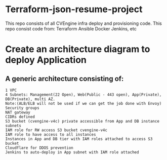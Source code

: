 # Terraform-json-resume-project
This repo consists of all CVEngine infra deploy and provisioning code. This repo  consist code from:  Terraform Ansible Docker Jenkins, etc
# Create an architecture diagram to deploy Application

## A generic architecture consisting of:

    1 VPC
    4 Subnets: Management(22 Open), Web(Public - 443 open), App(Private), DB(Private), multi AZ.
    Note:(ALB/ELB will not be used if we can get the job done with Envoy)
    Security groups
    NAT gateway
    CIDRs defined
    S3 bucket (cvengine-v4c) private accessible from App and DB instance subnets
    IAM role for RW access S3 bucket cvengine-v4c
    IAM role to have access to all instances
    Instances in App and DB tier with IAM roles attached to access S3 bucket
    Cloudflare for DDOS prevention
    Jenkins to auto-deploy in App subnet with IAM role attached
